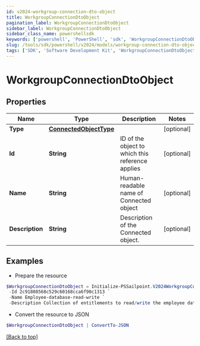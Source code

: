```yaml
---
id: v2024-workgroup-connection-dto-object
title: WorkgroupConnectionDtoObject
pagination_label: WorkgroupConnectionDtoObject
sidebar_label: WorkgroupConnectionDtoObject
sidebar_class_name: powershellsdk
keywords: ['powershell', 'PowerShell', 'sdk', 'WorkgroupConnectionDtoObject', 'V2024WorkgroupConnectionDtoObject'] 
slug: /tools/sdk/powershell/v2024/models/workgroup-connection-dto-object
tags: ['SDK', 'Software Development Kit', 'WorkgroupConnectionDtoObject', 'V2024WorkgroupConnectionDtoObject']
---
```



# WorkgroupConnectionDtoObject

## Properties

Name | Type | Description | Notes
------------ | ------------- | ------------- | -------------
**Type** | [**ConnectedObjectType**](connected-object-type) |  | [optional] 
**Id** | **String** | ID of the object to which this reference applies | [optional] 
**Name** | **String** | Human-readable name of Connected object | [optional] 
**Description** | **String** | Description of the Connected object. | [optional] 

## Examples

- Prepare the resource
```powershell
$WorkgroupConnectionDtoObject = Initialize-PSSailpoint.V2024WorkgroupConnectionDtoObject  -Type null `
 -Id 2c91808568c529c60168cca6f90c1313 `
 -Name Employee-database-read-write `
 -Description Collection of entitlements to read/write the employee database.
```

- Convert the resource to JSON
```powershell
$WorkgroupConnectionDtoObject | ConvertTo-JSON
```


[[Back to top]](#) 

